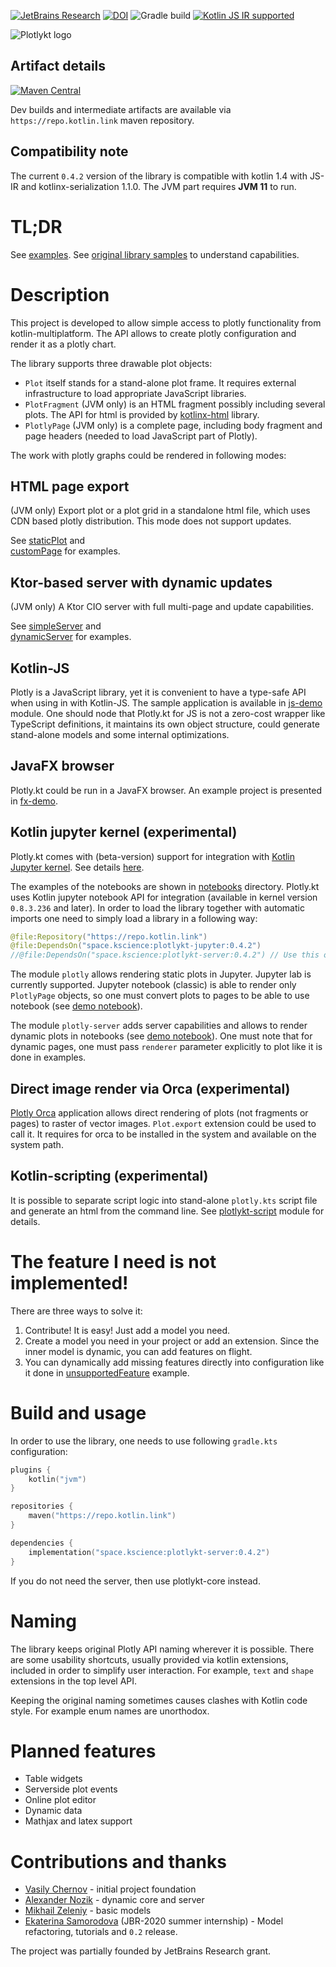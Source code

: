 [![JetBrains Research](https://jb.gg/badges/research.svg)](https://confluence.jetbrains.com/display/ALL/JetBrains+on+GitHub)
[![DOI](https://zenodo.org/badge/186020000.svg)](https://zenodo.org/badge/latestdoi/186020000)
![Gradle build](https://github.com/mipt-npm/plotly.kt/workflows/Gradle%20build/badge.svg)
[![Kotlin JS IR supported](https://img.shields.io/badge/Kotlin%2FJS-IR%20supported-yellow)](https://kotl.in/jsirsupported)

![Plotlykt logo](./docs/logo_text.svg)

## Artifact details

[![Maven Central](https://img.shields.io/maven-central/v/space.kscience/plotlykt-core.svg?label=Maven%20Central)](https://search.maven.org/search?q=g:%22space.kscience%22%20AND%20a:%22plotlykt-core%22)

Dev builds and intermediate artifacts are available via `https://repo.kotlin.link` maven repository.

## Compatibility note
The current `0.4.2` version of the library is compatible with kotlin 1.4 with JS-IR and kotlinx-serialization 1.1.0. The JVM part requires **JVM 11** to run.

# TL;DR
See [examples](./examples/src/main/kotlin).
See [original library samples](https://plotly.com/javascript/) to understand capabilities.

# Description

This project is developed to allow simple access to plotly functionality from kotlin-multiplatform. The API allows to create plotly configuration and render it as a plotly chart.

The library supports three drawable plot objects:
* `Plot` itself stands for a stand-alone plot frame. It requires external infrastructure to load appropriate JavaScript libraries.
* `PlotFragment` (JVM only) is an HTML fragment possibly including several plots. The API for html is provided by [kotlinx-html](https://github.com/Kotlin/kotlinx.html) library.
* `PlotlyPage` (JVM only) is a complete page, including body fragment and page headers (needed to load JavaScript part of Plotly).

The work with plotly graphs could be rendered in following modes:

## HTML page export
(JVM only) Export plot or a plot grid in a standalone html file, which
uses CDN based plotly distribution. This mode does not support updates.

See [staticPlot](./examples/src/main/kotlin/staticPlot.kt) and  
[customPage](./examples/src/main/kotlin/customPage.kt) for examples.

## Ktor-based server with dynamic updates
(JVM only) A Ktor CIO server with full multi-page and update capabilities.

See [simpleServer](./examples/src/main/kotlin/simpleServer.kt) and  
[dynamicServer](./examples/src/main/kotlin/dynamicServer.kt) for examples.

## Kotlin-JS
Plotly is a JavaScript library, yet it is convenient to have a type-safe API when using in with Kotlin-JS. The sample application is available in [js-demo](./js-demo) module. One should node that Plotly.kt for JS is not a zero-cost wrapper like TypeScript definitions, it maintains its own object structure, could generate stand-alone models and some internal optimizations.

## JavaFX browser
Plotly.kt could be run in a JavaFX browser. An example project is presented in [fx-demo](./fx-demo).

## Kotlin jupyter kernel (experimental)
Plotly.kt comes with (beta-version) support for integration with [Kotlin Jupyter kernel](https://github.com/Kotlin/kotlin-jupyter). See details [here](./docs/tutorials/jupyter.md).

The examples of the notebooks are shown in [notebooks](./examples/notebooks) directory. Plotly.kt uses Kotlin jupyter notebook API for integration (available in kernel version `0.8.3.236` and later). In order to load the library together with automatic imports one need to simply load a library in a following way:

```kotlin
@file:Repository("https://repo.kotlin.link")
@file:DependsOn("space.kscience:plotlykt-jupyter:0.4.2")
//@file:DependsOn("space.kscience:plotlykt-server:0.4.2") // Use this one for sever integration.
```

The module `plotly` allows rendering static plots in Jupyter. Jupyter lab is currently supported. Jupyter notebook (classic) is able to render only `PlotlyPage` objects, so one must convert plots to pages to be able to use notebook (see [demo notebook](./notebooks/plotlykt-demo-classic.ipynb)).

The module `plotly-server` adds server capabilities and allows to render dynamic plots in notebooks (see [demo notebook](./notebooks/plotlykt-server-demo.ipynb)). One must note that for dynamic pages, one must pass `renderer` parameter explicitly to plot like it is done in examples.

## Direct image render via Orca (experimental)
[Plotly Orca](https://github.com/plotly/orca) application allows direct rendering of plots (not fragments or pages) to raster of vector images.
`Plot.export` extension could be used to call it. It requires for orca to be installed in the system and available on the system path.

## Kotlin-scripting (experimental)
It is possible to separate script logic into stand-alone `plotly.kts` script file and generate an html from the command line. See [plotlykt-script](./plotlykt-script) module for details.

# The feature I need is not implemented!

There are three ways to solve it:
1. Contribute! It is easy! Just add a model you need.
2. Create a model you need in your project or add an extension. Since the inner model is dynamic, you can add features on flight.
3. You can dynamically add missing features directly into configuration
like it done in [unsupportedFeature](./examples/src/main/kotlin/unsupportedFeature.kt) example.

# Build and usage

In order to use the library, one needs to use following `gradle.kts` configuration:

```kotlin
plugins {
    kotlin("jvm")
}

repositories {
    maven("https://repo.kotlin.link")
}

dependencies {
    implementation("space.kscience:plotlykt-server:0.4.2")
}
```


If you do not need the server, then use plotlykt-core instead.

# Naming
The library keeps original Plotly API naming wherever it is possible. There are some usability shortcuts, usually provided via kotlin extensions, included in order to simplify user interaction. For example, `text` and `shape` extensions in the top level API.

Keeping the original naming sometimes causes clashes with Kotlin code style. For example enum names are unorthodox.

# Planned features

* Table widgets
* Serverside plot events
* Online plot editor
* Dynamic data
* Mathjax and latex support

# Contributions and thanks
* [Vasily Chernov](https://research.jetbrains.org/researchers/vchernov) - initial project foundation
* [Alexander Nozik](https://research.jetbrains.org/researchers/altavir) - dynamic core and server
* [Mikhail Zeleniy](https://research.jetbrains.org/researchers/gama_sennin) - basic models
* [Ekaterina Samorodova](https://github.com/ebsamorodova) (JBR-2020 summer internship) - Model refactoring, tutorials and `0.2` release.

The project was partially founded by JetBrains Research grant.

